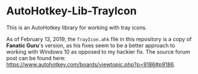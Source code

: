 # AutoHotkey-Lib-TrayIcon
This is an AutoHotkey library for working with tray icons.

As of February 13, 2019, the `TrayIcon.ahk` file in this repository is a copy of **Fanatic Guru**'s version, as his fixes seem to be a better approach to working with Windows 10 as opposed to my hackier fix. The source forum post can be found here: https://www.autohotkey.com/boards/viewtopic.php?p=9186#p9186.
